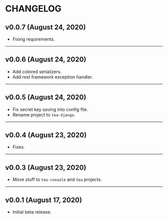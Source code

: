 # CHANGELOG


## v0.0.7 (August 24, 2020)

- Fixing requirements.

---

## v0.0.6 (August 24, 2020)

- Add colored serializers.
- Add rest framework exception handler.


---


## v0.0.5 (August 24, 2020)

- Fix secret key saving into config file.
- Rename project to `tea-django`.


---


## v0.0.4 (August 23, 2020)

- Fixes.


---


## v0.0.3 (August 23, 2020)
- Move stuff to `tea-console` and `tea` projects. 


---


## v0.0.1 (August 17, 2020)

- Initial beta release. 

